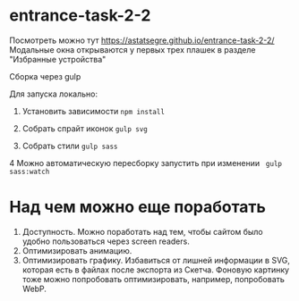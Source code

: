 # entrance-task-2-2

Посмотреть можно тут https://astatsegre.github.io/entrance-task-2-2/
Модальные окна открываются у первых трех плашек в разделе "Избранные устройства"

Сборка через gulp

Для запуска локально:

1. Установить зависимости
``` npm install ```

2. Собрать спрайт иконок
```gulp svg```

3. Собрать стили
```gulp sass```

4 Можно автоматическую пересборку запустить при изменении
``` gulp sass:watch```

# Над чем можно еще поработать
1. Доступность. Можно поработать над тем, чтобы сайтом было удобно пользоваться через screen readers.
2. Оптимизировать анимацию.
3. Оптимизировать графику. Избавиться от лишней информации в SVG, которая есть в файлах после экспорта из Скетча. Фоновую картинку тоже можно попробовать оптимизировать, например, попробовать WebP.
